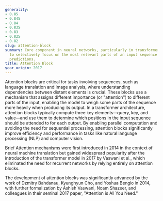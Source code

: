 ```yaml
---
generality:
- 0.85
- 0.845
- 0.84
- 0.835
- 0.83
- 0.825
- 0.82
slug: attention-block
summary: Core component in neural networks, particularly in transformers, designed
  to selectively focus on the most relevant parts of an input sequence when making
  predictions.
title: Attention Block
year_origin: 2017
---
```


Attention blocks are critical for tasks involving sequences, such as language translation and image analysis, where understanding dependencies between distant elements is crucial. These blocks use a mechanism that assigns different importance (or "attention") to different parts of the input, enabling the model to weigh some parts of the sequence more heavily when producing its output. In a transformer architecture, attention blocks typically compute three key elements—query, key, and value—and use them to determine which positions in the input sequence should be attended to for each output. By enabling parallel computation and avoiding the need for sequential processing, attention blocks significantly improve efficiency and performance in tasks like natural language processing (NLP) and computer vision.

Brief Attention mechanisms were first introduced in 2014 in the context of neural machine translation but gained widespread popularity after the introduction of the transformer model in 2017 by Vaswani et al., which eliminated the need for recurrent networks by relying entirely on attention blocks.

The development of attention blocks was significantly advanced by the work of Dzmitry Bahdanau, Kyunghyun Cho, and Yoshua Bengio in 2014, with further formalization by Ashish Vaswani, Noam Shazeer, and colleagues in their seminal 2017 paper, "Attention is All You Need."